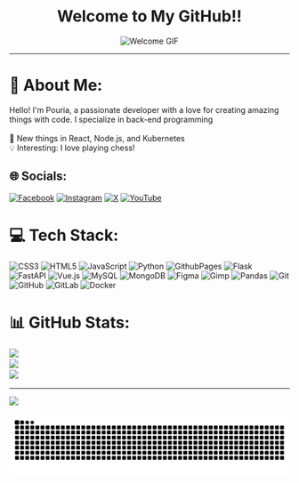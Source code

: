 <h1 align="center">Welcome to My GitHub!!</h1>
<p align="center">
  <img src="https://i.giphy.com/media/v1.Y2lkPTc5MGI3NjExMG16ZDZuM3ZucHZodnc2MHZmanY1Y2ZieHFzcXgxZW1vbGI3ajFwOSZlcD12MV9pbnRlcm5hbF9naWZfYnlfaWQmY3Q9Zw/QXwtfadqo7wbfmT46H/giphy.gif" width="300" alt="Welcome GIF">
</p>

---
# 💫 About Me:
Hello! I'm Pouria, a passionate developer with a love for creating amazing things with code. I specialize in back-end programming<br><br>    🌱 New things in React, Node.js, and Kubernetes<br>    💡 Interesting: I love playing chess!

## 🌐 Socials:
[![Facebook](https://img.shields.io/badge/Facebook-%231877F2.svg?logo=Facebook&logoColor=white)](https://facebook.com/isPoori) [![Instagram](https://img.shields.io/badge/Instagram-%23E4405F.svg?logo=Instagram&logoColor=white)](https://instagram.com/isPoori) [![X](https://img.shields.io/badge/X-black.svg?logo=X&logoColor=white)](https://x.com/isPoori) [![YouTube](https://img.shields.io/badge/YouTube-%23FF0000.svg?logo=YouTube&logoColor=white)](https://youtube.com/@isPoori) 

# 💻 Tech Stack:
![CSS3](https://img.shields.io/badge/css3-%231572B6.svg?style=flat&logo=css3&logoColor=white) ![HTML5](https://img.shields.io/badge/html5-%23E34F26.svg?style=flat&logo=html5&logoColor=white) ![JavaScript](https://img.shields.io/badge/javascript-%23323330.svg?style=flat&logo=javascript&logoColor=%23F7DF1E) ![Python](https://img.shields.io/badge/python-3670A0?style=flat&logo=python&logoColor=ffdd54) ![GithubPages](https://img.shields.io/badge/github%20pages-121013?style=flat&logo=github&logoColor=white) ![Flask](https://img.shields.io/badge/flask-%23000.svg?style=flat&logo=flask&logoColor=white) ![FastAPI](https://img.shields.io/badge/FastAPI-005571?style=flat&logo=fastapi) ![Vue.js](https://img.shields.io/badge/vue.js-%2335495e.svg?style=flat&logo=vuedotjs&logoColor=%234FC08D) ![MySQL](https://img.shields.io/badge/mysql-4479A1.svg?style=flat&logo=mysql&logoColor=white) ![MongoDB](https://img.shields.io/badge/MongoDB-%234ea94b.svg?style=flat&logo=mongodb&logoColor=white) ![Figma](https://img.shields.io/badge/figma-%23F24E1E.svg?style=flat&logo=figma&logoColor=white) ![Gimp](https://img.shields.io/badge/Gimp-657D8B?style=flat&logo=gimp&logoColor=FFFFFF) ![Pandas](https://img.shields.io/badge/pandas-%23150458.svg?style=flat&logo=pandas&logoColor=white) ![Git](https://img.shields.io/badge/git-%23F05033.svg?style=flat&logo=git&logoColor=white) ![GitHub](https://img.shields.io/badge/github-%23121011.svg?style=flat&logo=github&logoColor=white) ![GitLab](https://img.shields.io/badge/gitlab-%23181717.svg?style=flat&logo=gitlab&logoColor=white) ![Docker](https://img.shields.io/badge/docker-%230db7ed.svg?style=flat&logo=docker&logoColor=white)

# 📊 GitHub Stats:
![](https://github-readme-stats.vercel.app/api?username=isPoori&theme=one_dark_pro&hide_border=false&include_all_commits=true&count_private=false)<br/>
![](https://github-readme-streak-stats.herokuapp.com/?user=isPoori&theme=one_dark_pro&hide_border=false)<br/>
![](https://github-readme-stats.vercel.app/api/top-langs/?username=isPoori&theme=one_dark_pro&hide_border=false&include_all_commits=true&count_private=false&layout=compact)

---
[![](https://visitcount.itsvg.in/api?id=ispoori&label=Profile%20Views&color=6&icon=0&pretty=true)](https://visitcount.itsvg.in)

<!-- Proudly created with GPRM ( https://gprm.itsvg.in ) -->

<picture>
  <source media="(prefers-color-scheme: dark)" srcset="https://raw.githubusercontent.com/isPoori/isPoori/output/github-contribution-grid-snake-dark.svg">
  <source media="(prefers-color-scheme: light)" srcset="https://raw.githubusercontent.com/isPoori/isPoori/output/github-contribution-grid-snake.svg">
  <img alt="github contribution grid snake animation" src="https://raw.githubusercontent.com/isPoori/isPoori/output/github-contribution-grid-snake.svg">
</picture>
